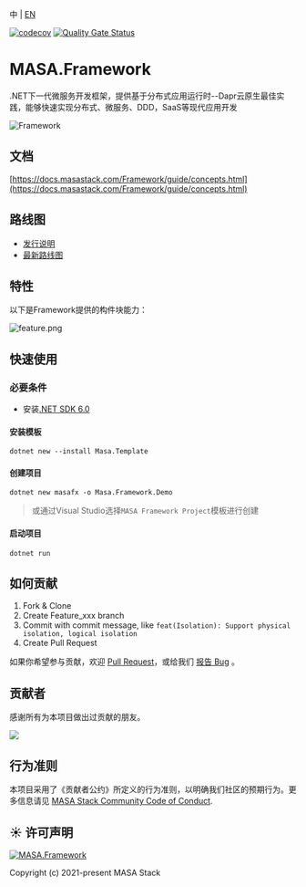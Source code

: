 ﻿﻿中 | [EN](README.md)

[![codecov](https://codecov.io/gh/masastack/MASA.Framework/branch/main/graph/badge.svg?token=87TPNHUHW2)](https://codecov.io/gh/masastack/MASA.Framework)
[![Quality Gate Status](https://sonarcloud.io/api/project_badges/measure?project=masastack_MASA.Framework&metric=alert_status)](https://sonarcloud.io/summary/new_code?id=masastack_MASA.Framework)



# MASA.Framework

.NET下一代微服务开发框架，提供基于分布式应用运行时--Dapr云原生最佳实践，能够快速实现分布式、微服务、DDD，SaaS等现代应用开发

![Framework](https://s2.loli.net/2022/08/08/ZVT7De239abvYnw.png)



## 文档

[https://docs.masastack.com/Framework/guide/concepts.html](https://docs.masastack.com/Framework/guide/concepts.html)



## 路线图

* [发行说明](https://github.com/masastack/MASA.Framework/releases)
* [最新路线图](https://github.com/masastack/MASA.Framework/issues/254)



## 特性

以下是Framework提供的构件块能力：

![feature.png](https://s2.loli.net/2022/08/08/ELBPiYvSj6KwNg8.png)



## 快速使用

### 必要条件

* 安装[.NET SDK 6.0](https://dotnet.microsoft.com/zh-cn/download/dotnet/6.0)

#### 安装模板

``` shell
dotnet new --install Masa.Template
```

#### 创建项目

``` shell
dotnet new masafx -o Masa.Framework.Demo
```

> 或通过Visual Studio选择`MASA Framework Project`模板进行创建

#### 启动项目

``` shell
dotnet run
```



## 如何贡献

1. Fork & Clone
2. Create Feature_xxx branch
3. Commit with commit message, like `feat(Isolation): Support physical isolation, logical isolation`
4. Create Pull Request

如果你希望参与贡献，欢迎 [Pull Request](https://github.com/masastack/MASA.Framework/pulls)，或给我们 [报告 Bug](https://github.com/masastack/MASA.Framework/issues/new) 。



## 贡献者

感谢所有为本项目做出过贡献的朋友。

<a href="https://github.com/masastack/MASA.Framework/graphs/contributors">
    <img src="https://contrib.rocks/image?repo=masastack/MASA.Framework" />
</a>



## 行为准则

本项目采用了《贡献者公约》所定义的行为准则，以明确我们社区的预期行为。更多信息请见 [MASA Stack Community Code of Conduct](https://github.com/masastack/community/blob/main/CODE-OF-CONDUCT.md).



## ☀️ 许可声明

[![MASA.Framework](https://img.shields.io/badge/License-MIT-blue?style=flat-square)](/LICENSE.txt)

Copyright (c) 2021-present MASA Stack